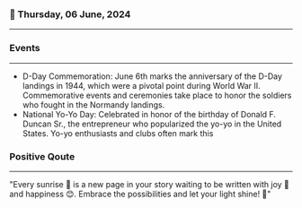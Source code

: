 ### 📅 Thursday, 06 June, 2024
------
### Events
------
- D-Day Commemoration: June 6th marks the anniversary of the D-Day landings in 1944, which were a pivotal point during World War II. Commemorative events and ceremonies take place to honor the soldiers who fought in the Normandy landings.
- National Yo-Yo Day: Celebrated in honor of the birthday of Donald F. Duncan Sr., the entrepreneur who popularized the yo-yo in the United States. Yo-yo enthusiasts and clubs often mark this
### Positive Qoute
------
"Every sunrise 🌅 is a new page in your story waiting to be written with joy 🌟 and happiness 😊. Embrace the possibilities and let your light shine! 💫"
